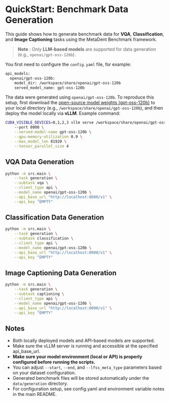 # QuickStart: Benchmark Data Generation

This guide shows how to generate benchmark data for **VQA**, **Classification**, and **Image Captioning** tasks using the MetaDent Benchmark framework.

> **Note** : Only **LLM-based models** are supported for data generation (e.g., `openai/gpt-oss-120b`).

You first need to configure the `config.yaml` file, for example:
```bash
api_models:
  openai/gpt-oss-120b:
    model_dir: /workspace/share/openai/gpt-oss-120b
    served_model_name: gpt-oss-120b
```

The data were generated using `openai/gpt-oss-120b`. To reproduce this setup, first download the [open-source model weights (gpt-oss-120b)](https://huggingface.co/openai/gpt-oss-120b) to your local directory (e.g., `/workspace/share/openai/gpt-oss-120b`), and then deploy the model locally via **vLLM**. Example command:
```bash
CUDA_VISIBLE_DEVICES=0,1,2,3 vllm serve /workspace/share/openai/gpt-oss-120b 
    --port 8000 \
    --served-model-name gpt-oss-120b \
    --gpu-memory-utilization 0.9 \
    --max_model_len 81920 \
    --tensor_parallel_size 4
```

## VQA Data Generation
```bash
python -m src.main \
    --task generation \
    --subtask vqa \
    --client_type api \
    --model_name openai/gpt-oss-120b \
    --api_base_url "http://localhost:8000/v1" \
    --api_key "EMPTY"
```

## Classification Data Generation
```bash
python -m src.main \
    --task generation \
    --subtask classification \
    --client_type api \
    --model_name openai/gpt-oss-120b \
    --api_base_url "http://localhost:8000/v1" \
    --api_key "EMPTY"
```

## Image Captioning Data Generation

```bash
python -m src.main \
    --task generation \
    --subtask captioning \
    --client_type api \
    --model_name openai/gpt-oss-120b \
    --api_base_url "http://localhost:8000/v1" \
    --api_key "EMPTY"
```

## Notes
- Both locally deployed models and API-based models are supported.
- Make sure the vLLM server is running and accessible at the specified api_base_url.
- **Make sure your model environment (local or API) is properly configured before running the scripts.**
- You can adjust `--start`, `--end`, and `--lfss_meta_type` parameters based on your dataset configuration.
- Generated benchmark files will be stored automatically under the `data/generation` directory.
- For configuration setup, see config.yaml and environment variable notes in the main README.